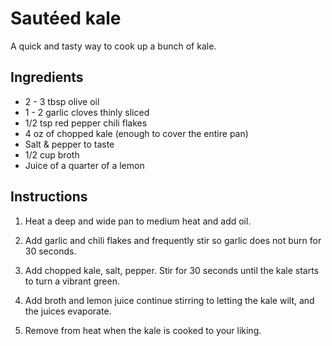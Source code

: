 # Sautéed kale

A quick and tasty way to cook up a bunch of kale. 


## Ingredients

- 2 - 3 tbsp olive oil
- 1 - 2 garlic cloves thinly sliced
- 1/2 tsp red pepper chili flakes
- 4 oz of chopped kale (enough to cover the entire pan)
- Salt & pepper to taste 
- 1/2 cup broth
- Juice of a quarter of a lemon


## Instructions

1. Heat a deep and wide pan to medium heat and add oil.

2. Add garlic and chili flakes and frequently stir so garlic does not burn for 30 seconds.

3. Add chopped kale, salt, pepper. Stir for 30 seconds until the kale starts to turn a vibrant green.

4. Add broth and lemon juice continue stirring to letting the kale wilt, and the juices evaporate.

5. Remove from heat when the kale is cooked to your liking.